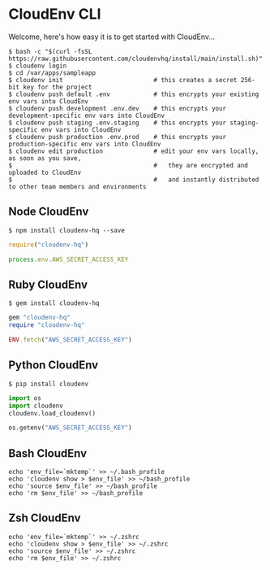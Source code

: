# CloudEnv CLI

Welcome, here's how easy it is to get started with CloudEnv...

```console
$ bash -c "$(curl -fsSL https://raw.githubusercontent.com/cloudenvhq/install/main/install.sh)"
$ cloudenv login
$ cd /var/apps/sampleapp
$ cloudenv init                         # this creates a secret 256-bit key for the project
$ cloudenv push default .env            # this encrypts your existing env vars into CloudEnv
$ cloudenv push development .env.dev    # this encrypts your development-specific env vars into CloudEnv
$ cloudenv push staging .env.staging    # this encrypts your staging-specific env vars into CloudEnv
$ cloudenv push production .env.prod    # this encrypts your production-specific env vars into CloudEnv
$ cloudenv edit production              # edit your env vars locally, as soon as you save,
$                                       #   they are encrypted and uploaded to CloudEnv
$                                       #   and instantly distributed to other team members and environments
```

## Node CloudEnv

```console
$ npm install cloudenv-hq --save
```

```javascript
require("cloudenv-hq")

process.env.AWS_SECRET_ACCESS_KEY
```

## Ruby CloudEnv

```console
$ gem install cloudenv-hq
```

```ruby
gem "cloudenv-hq"
require "cloudenv-hq"

ENV.fetch("AWS_SECRET_ACCESS_KEY")
```

## Python CloudEnv

```console
$ pip install cloudenv
```

```python
import os
import cloudenv
cloudenv.load_cloudenv()

os.getenv("AWS_SECRET_ACCESS_KEY")
```

## Bash CloudEnv

```console
echo 'env_file=`mktemp`' >> ~/.bash_profile
echo 'cloudenv show > $env_file' >> ~/bash_profile
echo 'source $env_file' >> ~/bash_profile
echo 'rm $env_file' >> ~/bash_profile
```

## Zsh CloudEnv

```console
echo 'env_file=`mktemp`' >> ~/.zshrc
echo 'cloudenv show > $env_file' >> ~/.zshrc
echo 'source $env_file' >> ~/.zshrc
echo 'rm $env_file' >> ~/.zshrc
```
